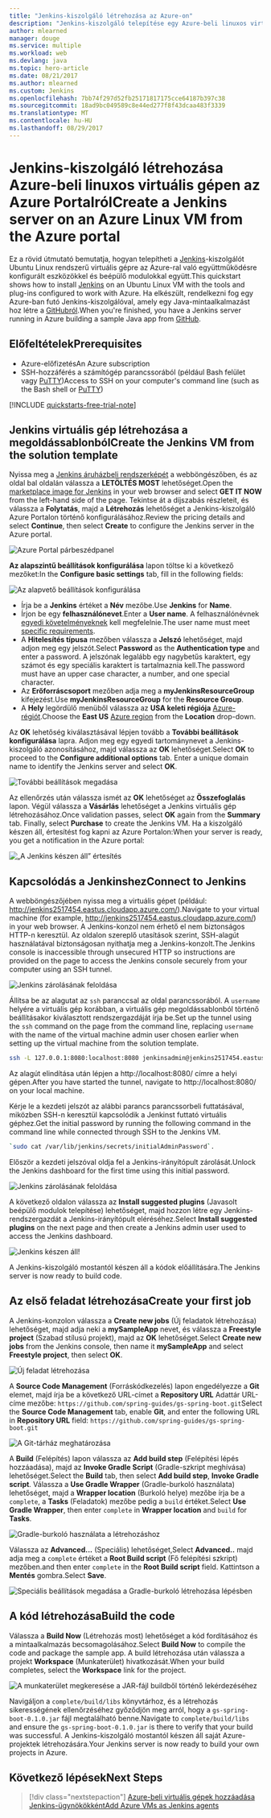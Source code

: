 ```yaml
---
title: "Jenkins-kiszolgáló létrehozása az Azure-on"
description: "Jenkins-kiszolgáló telepítése egy Azure-beli linuxos virtuális gépen a Jenkins-megoldássablonból és egy Java-mintaalkalmazás létrehozása."
author: mlearned
manager: douge
ms.service: multiple
ms.workload: web
ms.devlang: java
ms.topic: hero-article
ms.date: 08/21/2017
ms.author: mlearned
ms.custom: Jenkins
ms.openlocfilehash: 7bb74f297d52fb25171817175cce64187b397c38
ms.sourcegitcommit: 18ad9bc049589c8e44ed277f8f43dcaa483f3339
ms.translationtype: MT
ms.contentlocale: hu-HU
ms.lasthandoff: 08/29/2017
---
```

# <a name="create-a-jenkins-server-on-an-azure-linux-vm-from-the-azure-portal"></a><span data-ttu-id="0700e-103">Jenkins-kiszolgáló létrehozása Azure-beli linuxos virtuális gépen az Azure Portalról</span><span class="sxs-lookup"><span data-stu-id="0700e-103">Create a Jenkins server on an Azure Linux VM from the Azure portal</span></span>

<span data-ttu-id="0700e-104">Ez a rövid útmutató bemutatja, hogyan telepítheti a [Jenkins](https://jenkins.io)-kiszolgálót Ubuntu Linux rendszerű virtuális gépre az Azure-ral való együttműködésre konfigurált eszközökkel és beépülő modulokkal együtt.</span><span class="sxs-lookup"><span data-stu-id="0700e-104">This quickstart shows how to install [Jenkins](https://jenkins.io) on an Ubuntu Linux VM with the tools and plug-ins configured to work with Azure.</span></span> <span data-ttu-id="0700e-105">Ha elkészült, rendelkezni fog egy Azure-ban futó Jenkins-kiszolgálóval, amely egy Java-mintaalkalmazást hoz létre a [GitHubról](https://github.com).</span><span class="sxs-lookup"><span data-stu-id="0700e-105">When you're finished, you have a Jenkins server running in Azure building a sample Java app from [GitHub](https://github.com).</span></span>

## <a name="prerequisites"></a><span data-ttu-id="0700e-106">Előfeltételek</span><span class="sxs-lookup"><span data-stu-id="0700e-106">Prerequisites</span></span>

* <span data-ttu-id="0700e-107">Azure-előfizetés</span><span class="sxs-lookup"><span data-stu-id="0700e-107">An Azure subscription</span></span>
* <span data-ttu-id="0700e-108">SSH-hozzáférés a számítógép parancssorából (például Bash felület vagy [PuTTY](http://www.putty.org/))</span><span class="sxs-lookup"><span data-stu-id="0700e-108">Access to SSH on your computer's command line (such as the Bash shell or [PuTTY](http://www.putty.org/))</span></span>

[!INCLUDE [quickstarts-free-trial-note](../../includes/quickstarts-free-trial-note.md)]

## <a name="create-the-jenkins-vm-from-the-solution-template"></a><span data-ttu-id="0700e-109">Jenkins virtuális gép létrehozása a megoldássablonból</span><span class="sxs-lookup"><span data-stu-id="0700e-109">Create the Jenkins VM from the solution template</span></span>

<span data-ttu-id="0700e-110">Nyissa meg a [Jenkins áruházbeli rendszerképét](https://azuremarketplace.microsoft.com/marketplace/apps/azure-oss.jenkins?tab=Overview) a webböngészőben, és az oldal bal oldalán válassza a **LETÖLTÉS MOST** lehetőséget.</span><span class="sxs-lookup"><span data-stu-id="0700e-110">Open the [marketplace image for Jenkins](https://azuremarketplace.microsoft.com/marketplace/apps/azure-oss.jenkins?tab=Overview) in your web browser and select  **GET IT NOW** from the left-hand side of the page.</span></span> <span data-ttu-id="0700e-111">Tekintse át a díjszabás részleteit, és válassza a **Folytatás**, majd a **Létrehozás** lehetőséget a Jenkins-kiszolgáló Azure Portalon történő konfigurálásához.</span><span class="sxs-lookup"><span data-stu-id="0700e-111">Review the pricing details and select **Continue**, then select **Create** to configure the Jenkins server in the Azure portal.</span></span> 
   
![Azure Portal párbeszédpanel](./media/install-jenkins-solution-template/ap-create.png)

<span data-ttu-id="0700e-113">**Az alapszintű beállítások konfigurálása** lapon töltse ki a következő mezőket:</span><span class="sxs-lookup"><span data-stu-id="0700e-113">In the **Configure basic settings** tab, fill in the following fields:</span></span>

![Az alapvető beállítások konfigurálása](./media/install-jenkins-solution-template/ap-basic.png)

* <span data-ttu-id="0700e-115">Írja be a **Jenkins** értéket a **Név** mezőbe.</span><span class="sxs-lookup"><span data-stu-id="0700e-115">Use **Jenkins** for **Name**.</span></span>
* <span data-ttu-id="0700e-116">Írjon be egy **felhasználónevet**.</span><span class="sxs-lookup"><span data-stu-id="0700e-116">Enter a **User name**.</span></span> <span data-ttu-id="0700e-117">A felhasználónévnek [egyedi követelményeknek](/azure/virtual-machines/linux/faq#what-are-the-username-requirements-when-creating-a-vm) kell megfelelnie.</span><span class="sxs-lookup"><span data-stu-id="0700e-117">The user name must meet [specific requirements](/azure/virtual-machines/linux/faq#what-are-the-username-requirements-when-creating-a-vm).</span></span>
* <span data-ttu-id="0700e-118">A **Hitelesítés típusa** mezőben válassza a **Jelszó** lehetőséget, majd adjon meg egy jelszót.</span><span class="sxs-lookup"><span data-stu-id="0700e-118">Select **Password** as the **Authentication type** and enter a password.</span></span> <span data-ttu-id="0700e-119">A jelszónak legalább egy nagybetűs karaktert, egy számot és egy speciális karaktert is tartalmaznia kell.</span><span class="sxs-lookup"><span data-stu-id="0700e-119">The password must have an upper case character, a number, and one special character.</span></span>
* <span data-ttu-id="0700e-120">Az **Erőforráscsoport** mezőben adja meg a **myJenkinsResourceGroup** kifejezést.</span><span class="sxs-lookup"><span data-stu-id="0700e-120">Use **myJenkinsResourceGroup** for the **Resource Group**.</span></span>
* <span data-ttu-id="0700e-121">A **Hely** legördülő menüből válassza az **USA keleti régiója** [Azure-régiót](https://azure.microsoft.com/regions/).</span><span class="sxs-lookup"><span data-stu-id="0700e-121">Choose the **East US** [Azure region](https://azure.microsoft.com/regions/) from the **Location** drop-down.</span></span>

<span data-ttu-id="0700e-122">Az **OK** lehetőség kiválasztásával lépjen tovább a **További beállítások konfigurálása** lapra. Adjon meg egy egyedi tartománynevet a Jenkins-kiszolgáló azonosításához, majd válassza az **OK** lehetőséget.</span><span class="sxs-lookup"><span data-stu-id="0700e-122">Select **OK** to proceed to the **Configure additional options** tab. Enter a unique domain name to identify the Jenkins server and select **OK**.</span></span>

![További beállítások megadása](./media/install-jenkins-solution-template/ap-addtional.png)  

 <span data-ttu-id="0700e-124">Az ellenőrzés után válassza ismét az **OK** lehetőséget az **Összefoglalás** lapon. Végül válassza a **Vásárlás** lehetőséget a Jenkins virtuális gép létrehozásához.</span><span class="sxs-lookup"><span data-stu-id="0700e-124">Once validation passes, select **OK** again from the **Summary** tab. Finally, select **Purchase** to create the Jenkins VM.</span></span> <span data-ttu-id="0700e-125">Ha a kiszolgáló készen áll, értesítést fog kapni az Azure Portalon:</span><span class="sxs-lookup"><span data-stu-id="0700e-125">When your server is ready, you get a notification in the Azure portal:</span></span>   

![„A Jenkins készen áll” értesítés](./media/install-jenkins-solution-template/jenkins-deploy-notification-ready.png)

## <a name="connect-to-jenkins"></a><span data-ttu-id="0700e-127">Kapcsolódás a Jenkinshez</span><span class="sxs-lookup"><span data-stu-id="0700e-127">Connect to Jenkins</span></span>

<span data-ttu-id="0700e-128">A webböngészőjében nyissa meg a virtuális gépet (például: http://jenkins2517454.eastus.cloudapp.azure.com/).</span><span class="sxs-lookup"><span data-stu-id="0700e-128">Navigate to your virtual machine (for example, http://jenkins2517454.eastus.cloudapp.azure.com/) in  your web browser.</span></span> <span data-ttu-id="0700e-129">A Jenkins-konzol nem érhető el nem biztonságos HTTP-n keresztül. Az oldalon szereplő utasítások szerint, SSH-alagút használatával biztonságosan nyithatja meg a Jenkins-konzolt.</span><span class="sxs-lookup"><span data-stu-id="0700e-129">The Jenkins console is inaccessible through unsecured HTTP so instructions are provided on the page to access the Jenkins console securely from your computer using an SSH tunnel.</span></span>

![Jenkins zárolásának feloldása](./media/install-jenkins-solution-template/jenkins-ssh-instructions.png)

<span data-ttu-id="0700e-131">Állítsa be az alagutat az `ssh` paranccsal az oldal parancssorából. A `username` helyére a virtuális gép korábban, a virtuális gép megoldássablonból történő beállításakor kiválasztott rendszergazdáját írja be.</span><span class="sxs-lookup"><span data-stu-id="0700e-131">Set up the tunnel using the `ssh` command on the page from the command line, replacing `username` with the name of the virtual machine admin user chosen earlier when setting up the virtual machine from the solution template.</span></span>

```bash
ssh -L 127.0.0.1:8080:localhost:8080 jenkinsadmin@jenkins2517454.eastus.cloudapp.azure.com
```

<span data-ttu-id="0700e-132">Az alagút elindítása után lépjen a http://localhost:8080/ címre a helyi gépen.</span><span class="sxs-lookup"><span data-stu-id="0700e-132">After you have started the tunnel, navigate to http://localhost:8080/ on your local machine.</span></span> 

<span data-ttu-id="0700e-133">Kérje le a kezdeti jelszót az alábbi parancs parancssorbeli futtatásával, miközben SSH-n keresztül kapcsolódik a Jenkinst futtató virtuális géphez.</span><span class="sxs-lookup"><span data-stu-id="0700e-133">Get the initial password by running the following command in the command line while connected through SSH to the Jenkins VM.</span></span>

```bash
`sudo cat /var/lib/jenkins/secrets/initialAdminPassword`.
```

<span data-ttu-id="0700e-134">Először a kezdeti jelszóval oldja fel a Jenkins-irányítópult zárolását.</span><span class="sxs-lookup"><span data-stu-id="0700e-134">Unlock the Jenkins dashboard for the first time using this initial password.</span></span>

![Jenkins zárolásának feloldása](./media/install-jenkins-solution-template/jenkins-unlock.png)

<span data-ttu-id="0700e-136">A következő oldalon válassza az **Install suggested plugins** (Javasolt beépülő modulok telepítése) lehetőséget, majd hozzon létre egy Jenkins-rendszergazdát a Jenkins-irányítópult eléréséhez.</span><span class="sxs-lookup"><span data-stu-id="0700e-136">Select **Install suggested plugins** on the next page and then create a Jenkins admin user used to access the Jenkins dashboard.</span></span>

![Jenkins készen áll!](./media/install-jenkins-solution-template/jenkins-welcome.png)

<span data-ttu-id="0700e-138">A Jenkins-kiszolgáló mostantól készen áll a kódok előállítására.</span><span class="sxs-lookup"><span data-stu-id="0700e-138">The Jenkins server is now ready to build code.</span></span>

## <a name="create-your-first-job"></a><span data-ttu-id="0700e-139">Az első feladat létrehozása</span><span class="sxs-lookup"><span data-stu-id="0700e-139">Create your first job</span></span>

<span data-ttu-id="0700e-140">A Jenkins-konzolon válassza a **Create new jobs** (Új feladatok létrehozása) lehetőséget, majd adja neki a **mySampleApp** nevet, és válassza a **Freestyle project** (Szabad stílusú projekt), majd az **OK** lehetőséget.</span><span class="sxs-lookup"><span data-stu-id="0700e-140">Select **Create new jobs** from the Jenkins console, then name it **mySampleApp** and select **Freestyle project**, then select **OK**.</span></span>

![Új feladat létrehozása](./media/install-jenkins-solution-template/jenkins-new-job.png) 

<span data-ttu-id="0700e-142">A **Source Code Management** (Forráskódkezelés) lapon engedélyezze a **Git** elemet, majd írja be a következő URL-címet a **Repository URL** Adattár URL-címe mezőbe: `https://github.com/spring-guides/gs-spring-boot.git`</span><span class="sxs-lookup"><span data-stu-id="0700e-142">Select the **Source Code Management** tab, enable **Git**, and enter the following URL in **Repository URL**  field: `https://github.com/spring-guides/gs-spring-boot.git`</span></span>

![A Git-tárház meghatározása](./media/install-jenkins-solution-template/jenkins-job-git-configuration.png) 

<span data-ttu-id="0700e-144">A **Build** (Felépítés) lapon válassza az **Add build step** (Felépítési lépés hozzáadása), majd az **Invoke Gradle Script** (Gradle-szkript meghívása) lehetőséget.</span><span class="sxs-lookup"><span data-stu-id="0700e-144">Select the **Build** tab, then select **Add build step**, **Invoke Gradle script**.</span></span> <span data-ttu-id="0700e-145">Válassza a **Use Gradle Wrapper** (Gradle-burkoló használata) lehetőséget, majd a **Wrapper location** (Burkoló helye) mezőbe írja be a `complete`, a **Tasks** (Feladatok) mezőbe pedig a `build` értéket.</span><span class="sxs-lookup"><span data-stu-id="0700e-145">Select **Use Gradle Wrapper**, then enter `complete` in **Wrapper location** and `build` for **Tasks**.</span></span>

![Gradle-burkoló használata a létrehozáshoz](./media/install-jenkins-solution-template/jenkins-job-gradle-config.png) 

<span data-ttu-id="0700e-147">Válassza az **Advanced...** (Speciális) lehetőséget,</span><span class="sxs-lookup"><span data-stu-id="0700e-147">Select **Advanced..**</span></span> <span data-ttu-id="0700e-148">majd adja meg a `complete` értéket a **Root Build script** (Fő felépítési szkript) mezőben.</span><span class="sxs-lookup"><span data-stu-id="0700e-148">and then enter `complete` in the **Root Build script** field.</span></span> <span data-ttu-id="0700e-149">Kattintson a **Mentés** gombra.</span><span class="sxs-lookup"><span data-stu-id="0700e-149">Select **Save**.</span></span>

![Speciális beállítások megadása a Gradle-burkoló létrehozása lépésben](./media/install-jenkins-solution-template/jenkins-job-gradle-advances.png) 

## <a name="build-the-code"></a><span data-ttu-id="0700e-151">A kód létrehozása</span><span class="sxs-lookup"><span data-stu-id="0700e-151">Build the code</span></span>

<span data-ttu-id="0700e-152">Válassza a **Build Now** (Létrehozás most) lehetőséget a kód fordításához és a mintaalkalmazás becsomagolásához.</span><span class="sxs-lookup"><span data-stu-id="0700e-152">Select **Build Now** to compile the code and package the sample app.</span></span> <span data-ttu-id="0700e-153">A build létrehozása után válassza a projekt **Workspace** (Munkaterület) hivatkozását.</span><span class="sxs-lookup"><span data-stu-id="0700e-153">When your build completes, select the **Workspace** link for the project.</span></span>

![A munkaterület megkeresése a JAR-fájl buildből történő lekérdezéséhez](./media/install-jenkins-solution-template/jenkins-access-workspace.png) 

<span data-ttu-id="0700e-155">Navigáljon a `complete/build/libs` könyvtárhoz, és a létrehozás sikerességének ellenőrzéséhez győződjön meg arról, hogy a `gs-spring-boot-0.1.0.jar` fájl megtalálható benne.</span><span class="sxs-lookup"><span data-stu-id="0700e-155">Navigate to `complete/build/libs` and ensure the `gs-spring-boot-0.1.0.jar` is there to verify that your build was successful.</span></span> <span data-ttu-id="0700e-156">A Jenkins-kiszolgáló mostantól készen áll saját Azure-projektek létrehozására.</span><span class="sxs-lookup"><span data-stu-id="0700e-156">Your Jenkins server is now ready to build your own projects in Azure.</span></span>

## <a name="next-steps"></a><span data-ttu-id="0700e-157">Következő lépések</span><span class="sxs-lookup"><span data-stu-id="0700e-157">Next Steps</span></span>

> [!div class="nextstepaction"]
> [<span data-ttu-id="0700e-158">Azure-beli virtuális gépek hozzáadása Jenkins-ügynökökként</span><span class="sxs-lookup"><span data-stu-id="0700e-158">Add Azure VMs as Jenkins agents</span></span>](jenkins-azure-vm-agents.md)
